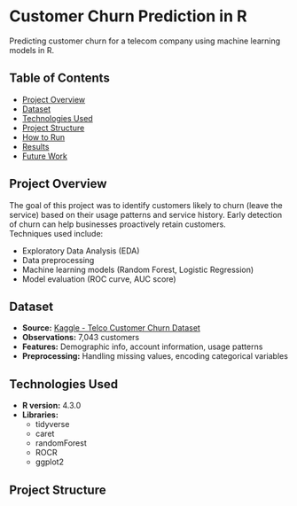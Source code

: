# Customer Churn Prediction in R

Predicting customer churn for a telecom company using machine learning models in R.

## Table of Contents
- [Project Overview](#project-overview)
- [Dataset](#dataset)
- [Technologies Used](#technologies-used)
- [Project Structure](#project-structure)
- [How to Run](#how-to-run)
- [Results](#results)
- [Future Work](#future-work)

## Project Overview
The goal of this project was to identify customers likely to churn (leave the service) based on their usage patterns and service history. Early detection of churn can help businesses proactively retain customers.  
Techniques used include:
- Exploratory Data Analysis (EDA)
- Data preprocessing
- Machine learning models (Random Forest, Logistic Regression)
- Model evaluation (ROC curve, AUC score)

## Dataset
- **Source:** [Kaggle - Telco Customer Churn Dataset](https://www.kaggle.com/blastchar/telco-customer-churn)
- **Observations:** 7,043 customers
- **Features:** Demographic info, account information, usage patterns
- **Preprocessing:** Handling missing values, encoding categorical variables

## Technologies Used
- **R version:** 4.3.0
- **Libraries:**
  - tidyverse
  - caret
  - randomForest
  - ROCR
  - ggplot2

## Project Structure
